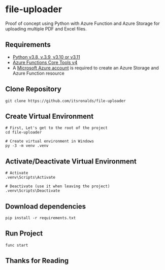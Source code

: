 # file-uploader

Proof of concept using Python with Azure Function and Azure Storage for uploading multiple PDF and Excel files.

## Requirements

- [Python v3.8, v.3.9, v3.10 or v3.11](https://www.python.org/downloads/)
- [Azure Functions Core Tools v4](https://www.npmjs.com/package/azure-functions-core-tools)
- A [Microsoft Azure account](https://azure.microsoft.com/en-us/get-started/azure-portal/) is required to create an Azure Storage and Azure Function resource

## Clone Repository

```$
git clone https://github.com/itsronalds/file-uploader
```

## Create Virtual Environment

```$
# First, Let's get to the root of the project
cd file-uploader

# Create virtual environment in Windows
py -3 -m venv .venv 
```

## Activate/Deactivate Virtual Environment

```$
# Activate
.venv\Scripts\Activate

# Deactivate (use it when leaving the project)
.venv\Scripts\Deactivate
```

## Download dependencies
```$
pip install -r requirements.txt
```

## Run Project
```$
func start
```

## Thanks for Reading
